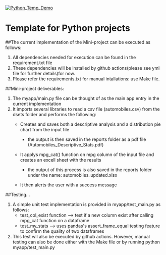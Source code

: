 [![Python_Temp_Demo](https://github.com/nogibjj/oo46_Python_Temp/actions/workflows/actions.yml/badge.svg)][def]

# Template for Python projects

##The current implementation of the Mini-project can be executed as follows:

1. All dependencies needed for execution can be found in the requirement.txt file
2. These dependencies will be installed  by github actions(please see yml file for further details)for now.
3. Please refer the requirements.txt for manual intallations: use Make file. 

##Mini-project deliverables:
1. The myapp/main.py file can be thought of as the main app entry in the current implementation
2. It imports several libraries to read a csv file (automobiles.csv) from the dsets folder and performs the following:
    * Creates and saves both a descriptive analysis and a distribution pie chart from the input file
        * the output is then saved in the reports folder as a pdf file (Automobiles_Descriptive_Stats.pdf)
    * It applys mpg_cat() function on mpg column of the input file and creates an excell sheet with the results
        * the output of this process is also saved in the reports folder under the name: automobiles_updated.xlsx
   
    * It then alerts the user with a success message

##Testing...
1. A simple unit test implementation is provided in myapp/test_main.py as follows:
    * test_col_exist function --> test if a new column exist after calling mpg_cat function on a dataframe
    * test_my_stats --> uses pandas's assert_frame_equal testing feature to confirm the quality of two dataframes
2. This test wll also be executed by github actions. However, manual testing can also be done either with the Make file or by running python myapp/test_main.py


[def]: https://github.com/nogibjj/oo46_Python_Temp/actions/workflows/actions.yml
